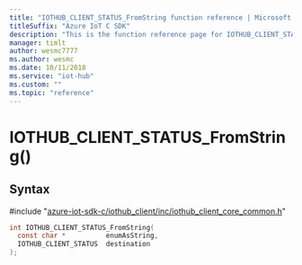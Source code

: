 ```yaml
---                             
title: "IOTHUB_CLIENT_STATUS_FromString function reference | Microsoft Docs" 
titleSuffix: "Azure IoT C SDK"            
description: "This is the function reference page for IOTHUB_CLIENT_STATUS_FromString() in the Azure IoT C SDK. This SDK is used with Azure IoT Hub and Azure IoT Hub Device Provisioning Service"            
manager: timlt                 
author: wesmc7777              
ms.author: wesmc               
ms.date: 10/11/2018                    
ms.service: "iot-hub"             
ms.custom: ""                
ms.topic: "reference"        
---                            
```


# IOTHUB_CLIENT_STATUS_FromString()

## Syntax

\#include "[azure-iot-sdk-c/iothub_client/inc/iothub_client_core_common.h](../iothub-client-core-common-h.md)"  
```C
int IOTHUB_CLIENT_STATUS_FromString(
  const char *          enumAsString,
  IOTHUB_CLIENT_STATUS  destination
);
```

